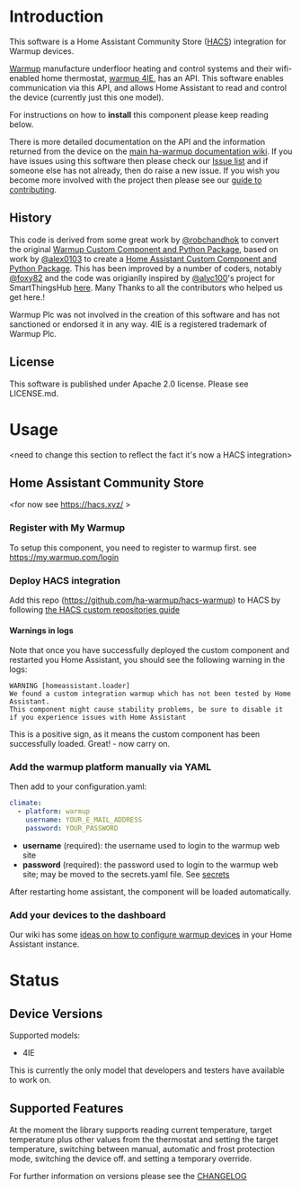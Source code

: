 # Introduction

This software is a Home Assistant Community Store ([HACS](https://hacs.xyz/)) integration for Warmup devices.

[Warmup](https://www.warmup.co.uk/) manufacture underfloor heating and
control systems and their wifi-enabled home thermostat, [warmup
4IE](https://www.warmup.co.uk/thermostats/smart/4ie-underfloor-heating),
has an API. This software enables communication via this API, and allows
Home Assistant to read and control the device (currently just this one
model).

For instructions on how to **install** this component please keep
reading below.

There is more detailed documentation on the API and the information
returned from the device on the [main ha-warmup documentation
wiki](https://github.com/ha-warmup/warmup/wiki). If you have issues
using this software then please check our [Issue
list](https://github.com/ha-warmup/hacs-warmup/issues) and if someone else
has not already, then do raise a new issue. If you wish you become more
involved with the project then please see our [guide to
contributing](https://github.com/ha-warmup/hacs-warmup/blob/master/CONTRIBUTING.md).

## History

This code is derived from some great work by
[\@robchandhok](https://github.com/robchandhok) to convert the original [Warmup
Custom Component and Python
Package](https://github.com/ha-warmup/warmup), based on work by
[\@alex0103](https://github.com/alex-0103) to create a [Home Assistant
Custom Component and Python
Package](https://github.com/alex-0103/warmup4IE). This has been improved
by a number of coders, notably
[\@foxy82](https://github.com/foxy82/warmup4IE) and the code was
origianlly inspired by [\@alyc100](https://github.com/alyc100)\'s
project for SmartThingsHub
[here](https://github.com/alyc100/SmartThingsPublic/blob/master/devicetypes/alyc100/warmup-4ie.src/warmup-4ie.groovy).
Many Thanks to all the contributors who helped us get here.!

Warmup Plc was not involved in the creation of this software and has not
sanctioned or endorsed it in any way. 4IE is a registered trademark of
Warmup Plc.

## License

This software is published under Apache 2.0 license. Please see LICENSE.md.

# Usage

<need to change this section to reflect the fact it's now a HACS integration>

## Home Assistant Community Store

<for now see https://hacs.xyz/ >

### Register with My Warmup

To setup this component, you need to register to warmup first. see
<https://my.warmup.com/login>

### Deploy HACS integration 
Add this repo (https://github.com/ha-warmup/hacs-warmup) to HACS by following [the HACS custom repositories guide](https://hacs.xyz/docs/faq/custom_repositories)

#### Warnings in logs

Note that once you have successfully 
deployed the custom component and restarted you Home Assistant, 
you should see the following warning in the logs:

    WARNING [homeassistant.loader] 
    We found a custom integration warmup which has not been tested by Home Assistant. 
    This component might cause stability problems, be sure to disable it if you experience issues with Home Assistant

This is a positive sign, as it means 
the custom component has been successfully loaded. Great! - now carry on.

### Add the warmup platform manually via YAML

Then add to your configuration.yaml:

```yaml
climate:
  - platform: warmup
    username: YOUR_E_MAIL_ADDRESS
    password: YOUR_PASSWORD
```

-   **username** (required): the username used to login to the warmup
    web site
-   **password** (required): the password used to login to the warmup
    web site; may be moved to the secrets.yaml file. See
    [secrets](https://www.home-assistant.io/docs/configuration/secrets/)

After restarting home assistant, the component will be loaded
automatically.

### Add your devices to the dashboard

Our wiki has some [ideas on how to configure warmup
devices](https://github.com/ha-warmup/warmup/wiki/Configuration-ideas)
in your Home Assistant instance.


# Status

## Device Versions

Supported models:

-   4IE

This is currently the only model that developers and testers have
available to work on.

## Supported Features

At the moment the library supports reading current temperature, target
temperature plus other values from the thermostat and setting the target
temperature, switching between manual, automatic and frost protection
mode, switching the device off. and setting a temporary override.

For further information on versions please see the
[CHANGELOG](https://github.com/ha-warmup/warmup/blob/master/CHANGELOG.md)
